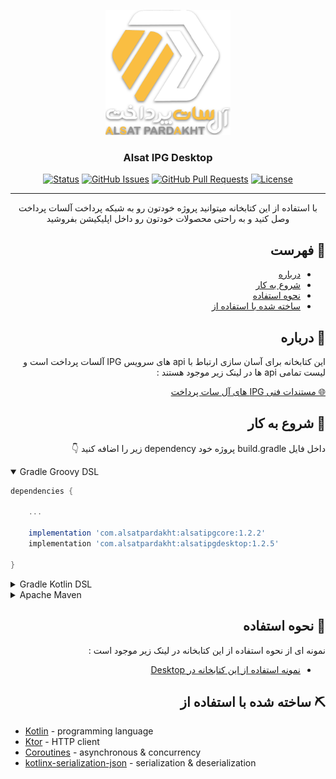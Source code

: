 <p align="center">
  <a href="" rel="noopener">
 <img width=200px height=200px src="./logo.png" alt="Project logo"></a>
</p>

<h3 align="center">Alsat IPG Desktop</h3>

<div align="center">


[![Status](https://img.shields.io/badge/status-active-success.svg)]()
[![GitHub Issues](https://img.shields.io/github/issues/AlsatPardakht/AlsatIPGDesktop.svg)](https://github.com/AlsatPardakht/AlsatIPGDesktop/issues)
[![GitHub Pull Requests](https://img.shields.io/github/issues-pr/AlsatPardakht/AlsatIPGDesktop.svg)](https://github.com/AlsatPardakht/AlsatIPGDesktop/pulls)
[![License](https://img.shields.io/badge/license-MIT-blue.svg)](/LICENSE)

</div>

---

<p align="center">با استفاده از این کتابخانه میتوانید پروژه خودتون رو به شبکه پرداخت آلسات پرداخت وصل کنید و به راحتی محصولات خودتون رو داخل اپلیکیشن بفروشید
    <br> 
</p>

<div dir="rtl">

## 📝 فهرست

- [درباره](#about)
- [شروع به کار](#getting_started)
- [نحوه استفاده](#usage)
- [ساخته شده با استفاده از](#built_using)

## 🧐 درباره <a name = "about"></a>
<p dir="rtl">
این کتابخانه برای آسان سازی ارتباط با api های سرویس IPG آلسات پرداخت است و لیست تمامی api ها در لینک زیر موجود هستند  :
</p>
<a href="https://www.alsatpardakht.com/TechnicalDocumentation/191">🌐 مستندات فنی IPG های آل سات پرداخت</a><br>

## 🏁 شروع به کار <a name = "getting_started"></a>

داخل فایل build.gradle پروژه خود dependency زیر را اضافه کنید 👇

</div>

<details open>
    <summary>Gradle Groovy DSL</summary>

```gradle
dependencies {

    ...

    implementation 'com.alsatpardakht:alsatipgcore:1.2.2'
    implementation 'com.alsatpardakht:alsatipgdesktop:1.2.5'

}
```

</details>

<details>
    <summary>Gradle Kotlin DSL</summary>

```Kotlin
implementation("com.alsatpardakht:alsatipgcore:1.2.2")
implementation("com.alsatpardakht:alsatipgdesktop:1.2.5")
```

</details>

<details>
    <summary>Apache Maven</summary>

```XML
<dependency>
  <groupId>com.alsatpardakht</groupId>
  <artifactId>alsatipgcore</artifactId>
  <version>1.2.2</version>
</dependency>

<dependency>
  <groupId>com.alsatpardakht</groupId>
  <artifactId>alsatipgdesktop</artifactId>
  <version>1.2.5</version>
</dependency>
```

</details>

<div dir="rtl">

## 🎈 نحوه استفاده <a name="usage"></a>

 نمونه ای از نحوه استفاده از این کتابخانه در لینک زیر موجود است :

- <a href="https://www.github.com/AlsatPardakht/AlsatIPGDesktopExample">نمونه استفاده از این کتابخانه در Desktop</a><br>


## ⛏️ ساخته شده با استفاده از  <a name = "built_using"></a>

</div>

- [Kotlin](https://kotlinlang.org/) - programming language
- [Ktor](https://ktor.io/) - HTTP client
- [Coroutines](https://kotlinlang.org/docs/coroutines-overview.html) - asynchronous & concurrency
- [kotlinx-serialization-json](https://github.com/Kotlin/kotlinx.serialization) - serialization & deserialization